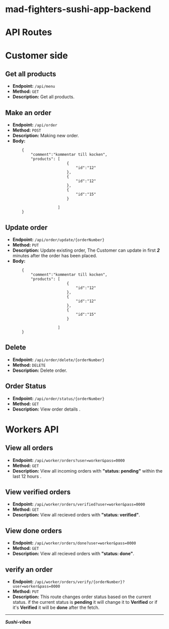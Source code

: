 # mad-fighters-sushi-app-backend
# API Routes

#  Customer side

## Get all products
- **Endpoint:** `/api/menu`
- **Method:** `GET`
- **Description:** Get all products.

## Make an order

- **Endpoint:** `/api/order`
- **Method:** `POST`
- **Description:** Making new order. 
- **Body:**
    ```
        {
            "comment":"kommentar till kocken",
            "products": [
                            {
                                "id":"12"
                            },
                            {
                                "id":"12"
                            },
                            {
                                "id":"15"
                            }
                    
                        ]
        }

    ```

## Update order
- **Endpoint:** `/api/order/update/{orderNumber}`
- **Method:** `PUT`
- **Description:** Update existing order, The Customer can update in first ***2*** minutes after the order has been placed. 
- **Body:**
    ```
        {
            "comment":"kommentar till kocken",
            "products": [
                            {
                                "id":"12"
                            },
                            {
                                "id":"12"
                            },
                            {
                                "id":"15"
                            }
                    
                        ]
        }

    ```
## Delete 

- **Endpoint:** `/api/order/delete/{orderNumber}`
- **Method:** `DELETE`
- **Description:** Delete order.



## Order Status  

- **Endpoint:** `/api/order/status/{orderNumber}`
- **Method:** `GET`
- **Description:** View order details .




# Workers API  

## View all orders
- **Endpoint:** `/api/worker/orders?user=worker&pass=0000`
- **Method:** `GET`
- **Description:** View all incoming orders with **"status: pending"** within the last 12 hours .

## View verified orders
- **Endpoint:** `/api/worker/orders/verified?user=worker&pass=0000`
- **Method:** `GET`
- **Description:** View all recieved orders with **"status: verified"**.

## View done orders
- **Endpoint:** `/api/worker/orders/done?user=worker&pass=0000`
- **Method:** `GET`
- **Description:** View all recieved orders with **"status: done"**.


## verify an order 
- **Endpoint:** `/api/worker/orders/verify/{orderNumber}?user=worker&pass=0000`
- **Method:** `PUT`
- **Description:** This route changes order status based on the current status. if the current status is **pending** it will change it to **Verified** or if it's **Verified** it will be **done** after the fetch.


-------

 ***Sushi-vibes***

